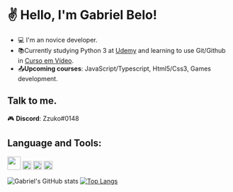 # ✌ Hello, I'm Gabriel Belo!

- :computer: I'm an novice developer.
- :books:Currently studying Python 3 at [Udemy](https://www.udemy.com) and learning to use Git/Github in [Curso em Vídeo](https://www.cursoemvideo.com).
- :outbox_tray:**Upcoming courses**: JavaScript/Typescript, Html5/Css3, Games development.

## Talk to me.
🎮 **Discord**: Zzuko#0148


## Language and Tools:

<img src=https://github.com/TheDudeThatCode/TheDudeThatCode/blob/master/Assets/Earth.gif width="30">
<code><img height= "20"src= "https://img.shields.io/badge/HTML5-E34F26?style=for-the-badge&logo=html5&logoColor=white"></code>
<code><img height= "20"src= "https://img.shields.io/badge/Git-F05032?style=for-the-badge&logo=git&logoColor=white"></code>
<code><img height= "20"src= "https://img.shields.io/badge/Python-3776AB?style=for-the-badge&logo=python&logoColor=white"></code>

![Gabriel's GitHub stats](https://github-readme-stats.vercel.app/api?username=gabrielbelo2007&show_icons=true&theme=radical)
[![Top Langs](https://github-readme-stats.vercel.app/api/top-langs/?username=gabrielbelo2007&layout=compact)](https://github.com/anuraghazra/github-readme-stats)
